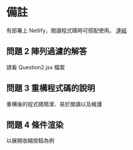 # 備註

有部署上 Netlify，閱讀程式碼時可搭配使用。 [連結](https://welly-testing.netlify.app/)

## 問題 2 陣列過濾的解答

請看 Question2.jsx 檔案

## 問題 3 重構程式碼的說明

重構後的程式碼簡潔、易於閱讀以及維護

## 問題 4 條件渲染

以展開收縮按鈕為例
